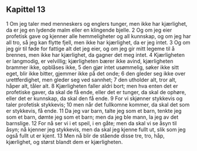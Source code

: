 ## Kapittel 13

1 Om jeg taler med menneskers og englers tunger, men ikke har kjærlighet, da er jeg en lydende malm eller en klingende bjelle.
2 Og om jeg eier profetisk gave og kjenner alle hemmeligheter og all kunnskap, og om jeg har all tro, så jeg kan flytte fjell, men ikke har kjærlighet, da er jeg intet.
3 Og om jeg gir til føde for fattige alt det jeg eier, og om jeg gir mitt legeme til å brennes, men ikke har kjærlighet, da gagner det meg intet.
4 Kjærligheten er langmodig, er velvillig; kjærligheten bærer ikke avind, kjærligheten brammer ikke, opblåses ikke,
5 den gjør intet usømmelig, søker ikke sitt eget, blir ikke bitter, gjemmer ikke på det onde;
6 den gleder seg ikke over urettferdighet, men gleder seg ved sannhet;
7 den utholder alt, tror alt, håper alt, tåler alt.
8 Kjærligheten faller aldri bort; men hva enten det er profetiske gaver, da skal de få ende, eller det er tunger, da skal de ophøre, eller det er kunnskap, da skal den få ende.
9 For vi skjønner stykkevis og taler profetisk stykkevis;
10 men når det fullkomne kommer, da skal det som er stykkevis, få ende.
11 Da jeg var barn, talte jeg som et barn, tenkte jeg som et barn, dømte jeg som et barn; men da jeg ble mann, la jeg av det barnslige.
12 For nå ser vi i et speil, i en gåte; men da skal vi se åsyn til åsyn; nå kjenner jeg stykkevis, men da skal jeg kjenne fullt ut, slik som jeg også fullt ut er kjent.
13 Men nå blir de stående disse tre, tro, håp, kjærlighet, og størst blandt dem er kjærligheten.

